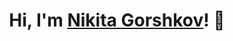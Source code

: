 <h1 align="center">Hi, I'm <a href="https://www.nikitago.xyz">Nikita Gorshkov</a>! 👋</h1>

<p align="center">
    <a href="https://github.com/nikita-go">
        <img href="https://github-readme-stats.vercel.app/api?username=nikita-go&theme=tokyonight&show_icons=true&bg_color=00000000&hide_border=true">
    </a>
</p>
